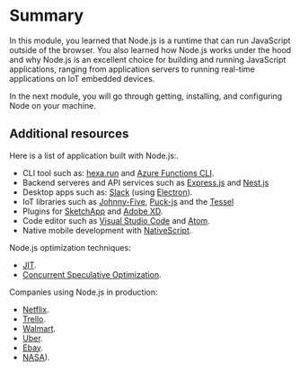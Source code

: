 # Summary

In this module, you learned that Node.js is a runtime that can run JavaScript outside of the browser. You also learned how Node.js works under the hood and why Node.js is an excellent choice for building and running JavaScript applications, ranging from application servers to running real-time applications on IoT embedded devices.

In the next module, you will go through getting, installing, and configuring Node on your machine.

## Additional resources

Here is a list of application built with Node.js:.

- CLI tool such as: [hexa.run](https://hexa.run) and [Azure Functions CLI](https://github.com/Azure/azure-functions-core-tools).
- Backend serveres and API services such as [Express.js](https://expressjs.com/) and [Nest.js](https://nestjs.com/)
- Desktop apps such as: [Slack](https://slack.com/) (using [Electron](https://www.electronjs.org/)).
- IoT libraries such as [Johnny-Five](http://johnny-five.io/), [Puck-js](https://www.puck-js.com/) and the [Tessel](https://tessel.io/)
- Plugins for [SketchApp](https://www.sketch.com/) and [Adobe XD](https://www.adobe.com/products/xd.html).
- Code editor such as [Visual Studio Code](https://code.visualstudio.com/) and [Atom](https://atom.io/).
- Native mobile development with [NativeScript](https://www.nativescript.org/).

Node.js optimization techniques:

- [JIT](http://en.wikipedia.org/wiki/Just-in-time_compilation).
- [Concurrent Speculative Optimization](https://ponyfoo.com/articles/an-introduction-to-speculative-optimization-in-v8).

Companies using Node.js in production:

- [Netflix](https://www.youtube.com/watch?v=p74282nDMX8&feature=emb_title).
- [Trello](https://tech.trello.com/the-trello-tech-stack/).
- [Walmart](https://medium.com/walmartlabs/migrating-large-enterprise-to-nodejs-6c38523d2b33).
- [Uber](https://eng.uber.com/uber-tech-stack-part-two/).
- [Ebay](https://tech.ebayinc.com/engineering/how-we-built-ebays-first-node-js-application/).
- [NASA](https://openjsf.org/wp-content/uploads/sites/84/2020/02/Case_Study-Node.js-NASA.pdf)).